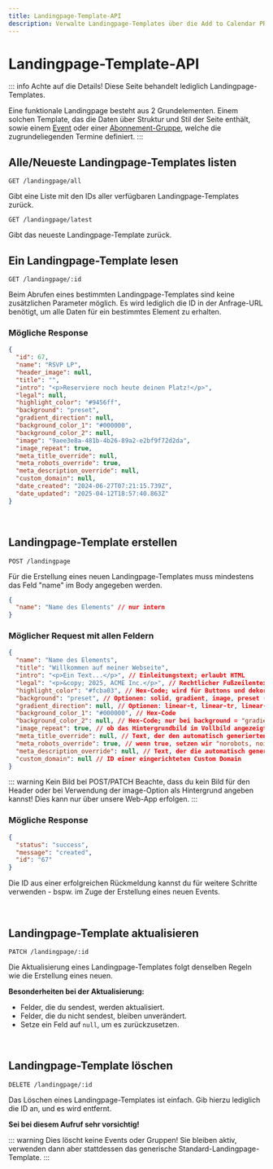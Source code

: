 ```yaml
---
title: Landingpage-Template-API
description: Verwalte Landingpage-Templates über die Add to Calendar PRO API. Erstelle ansprechende Event-Websites und Landing-Pages.
---
```


# Landingpage-Template-API

::: info Achte auf die Details!
Diese Seite behandelt lediglich Landingpage-Templates.

Eine funktionale Landingpage besteht aus 2 Grundelementen. Einem solchen Template, das die Daten über Struktur und Stil der Seite enthält, sowie einem [Event](/de/api/events) oder einer [Abonnement-Gruppe](/de/api/groups), welche die zugrundeliegenden Termine definiert.
:::

## Alle/Neueste Landingpage-Templates listen

```
GET /landingpage/all
```

Gibt eine Liste mit den IDs aller verfügbaren Landingpage-Templates zurück.

```
GET /landingpage/latest
```

Gibt das neueste Landingpage-Template zurück.

## Ein Landingpage-Template lesen

```
GET /landingpage/:id
```

Beim Abrufen eines bestimmten Landingpage-Templates sind keine zusätzlichen Parameter möglich. Es wird lediglich die ID in der Anfrage-URL benötigt, um alle Daten für ein bestimmtes Element zu erhalten.

### Mögliche Response

```json
{
  "id": 67,
  "name": "RSVP LP",
  "header_image": null,
  "title": "",
  "intro": "<p>Reserviere noch heute deinen Platz!</p>",
  "legal": null,
  "highlight_color": "#9456ff",
  "background": "preset",
  "gradient_direction": null,
  "background_color_1": "#000000",
  "background_color_2": null,
  "image": "9aee3e8a-481b-4b26-89a2-e2bf9f72d2da",
  "image_repeat": true,
  "meta_title_override": null,
  "meta_robots_override": true,
  "meta_description_override": null,
  "custom_domain": null,
  "date_created": "2024-06-27T07:21:15.739Z",
  "date_updated": "2025-04-12T18:57:40.863Z"
}
```

<br />

## Landingpage-Template erstellen

```
POST /landingpage
```

Für die Erstellung eines neuen Landingpage-Templates muss mindestens das Feld "name" im Body angegeben werden.

```json
{
  "name": "Name des Elements" // nur intern
}
```

### Möglicher Request mit allen Feldern

```json
{
  "name": "Name des Elements",
  "title": "Willkommen auf meiner Webseite",
  "intro": "<p>Ein Text...</p>", // Einleitungstext; erlaubt HTML
  "legal": "<p>&copy; 2025, ACME Inc.</p>", // Rechtlicher Fußzeilentext; erlaubt HTML
  "highlight_color": "#fcba03", // Hex-Code; wird für Buttons und dekorative Elemente verwendet
  "background": "preset", // Optionen: solid, gradient, image, preset (wie image, aber mit einer Datei aus unserer Bibliothek)
  "gradient_direction": null, // Optionen: linear-t, linear-tr, linear-r, linear-br, radial; nur bei background = "gradient"
  "background_color_1": "#000000", // Hex-Code
  "background_color_2": null, // Hex-Code; nur bei background = "gradient"
  "image_repeat": true, // ob das Hintergrundbild im Vollbild angezeigt oder wiederholt werden soll
  "meta_title_override": null, // Text, der den automatisch generierten Meta-Titel überschreibt
  "meta_robots_override": true, // wenn true, setzen wir "norobots, noindex"
  "meta_description_override": null, // Text, der die automatisch generierte Meta-Beschreibung überschreibt
  "custom_domain": null // ID einer eingerichteten Custom Domain
}
```

::: warning Kein Bild bei POST/PATCH
Beachte, dass du kein Bild für den Header oder bei Verwendung der image-Option als Hintergrund angeben kannst!
Dies kann nur über unsere Web-App erfolgen.
:::

### Mögliche Response

```json
{
  "status": "success",
  "message": "created",
  "id": "67"
}
```

Die ID aus einer erfolgreichen Rückmeldung kannst du für weitere Schritte verwenden - bspw. im Zuge der Erstellung eines neuen Events.

<br />

## Landingpage-Template aktualisieren

```
PATCH /landingpage/:id
```

Die Aktualisierung eines Landingpage-Templates folgt denselben Regeln wie die Erstellung eines neuen.

**Besonderheiten bei der Aktualisierung:**
- Felder, die du sendest, werden aktualisiert.
- Felder, die du nicht sendest, bleiben unverändert.
- Setze ein Feld auf `null`, um es zurückzusetzen.

<br />

## Landingpage-Template löschen

```
DELETE /landingpage/:id
```

Das Löschen eines Landingpage-Templates ist einfach. Gib hierzu lediglich die ID an, und es wird entfernt.

**Sei bei diesem Aufruf sehr vorsichtig!**

::: warning Dies löscht keine Events oder Gruppen!
Sie bleiben aktiv, verwenden dann aber stattdessen das generische Standard-Landingpage-Template.
:::
